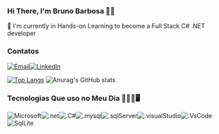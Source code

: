 ### Hi There, I'm Bruno Barbosa 👋🏾

🔭 I'm currently in Hands-on Learning to become a Full Stack C# .NET developer

### Contatos

[![Email](https://img.shields.io/badge/Gmail-D14836?style=for-the-badge&logo=gmail&logoColor=white)](mailto:brunocorreiabarbosa@gmail.com)[![LinkedIn](https://img.shields.io/badge/LinkedIn-0077B5?style=for-the-badge&logo=linkedin&logoColor=white)](https://www.linkedin.com/in/brunocorreiabarbosa/)



[![Top Langs](https://github-readme-stats.vercel.app/api/top-langs/?username=brunocorreiabarbosa&theme=blue-green)](https://github.com/anuraghazra/github-readme-stats)
![Anurag's GitHub stats](https://github-readme-stats.vercel.app/api?username=brunocorreiabarbosa&show_icons=true&theme=blue-green)

### Tecnologias Que uso no Meu Dia 👨🏾‍💻🖥️
![Microsoft](https://img.shields.io/badge/Microsoft-666666?style=for-the-badge&logo=microsoft&logoColor=white)![.net](https://img.shields.io/badge/.NET-5C2D91?style=for-the-badge&logo=.net&logoColor=white)![.C#](https://img.shields.io/badge/C%23-239120?style=for-the-badge&logo=c-sharp&logoColor=white)![.mysql](https://img.shields.io/badge/MySQL-005C84?style=for-the-badge&logo=mysql&logoColor=white)![.sqlServer](https://img.shields.io/badge/Microsoft_SQL_Server-CC2927?style=for-the-badge&logo=microsoft-sql-server&logoColor=white)![.visualStudio](https://img.shields.io/badge/Visual_Studio-5C2D91?style=for-the-badge&logo=visual%20studio&logoColor=white)![.VsCode](	https://img.shields.io/badge/Visual_Studio_Code-0078D4?style=for-the-badge&logo=visual%20studio%20code&logoColor=white)![SqlLite](https://img.shields.io/badge/SQLite-07405E?style=for-the-badge&logo=sqlite&logoColor=white)
